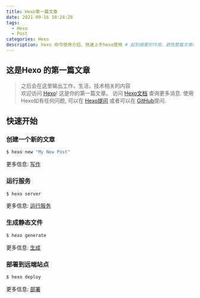 ```yaml
---
title: Hexo第一篇文章
date: 2021-09-16 10:24:28
tags: 
  - Hexo
  - Post
categories: Hexo
description: hexo 命令使用介绍、快速上手hexo使用 # 起到摘要的作用，避免整篇文章展示
---
```


## 这是Hexo 的第一篇文章

> 之后会在这里输出工作，生活，技术相关的内容     
> 欢迎访问 [Hexo](https://hexo.io/)! 这是你的第一篇文章。 访问 [Hexo文档](https://hexo.io/docs/) 查询更多消息. 使用Hexo如有任何问题, 可以在 [Hexo提问](https://hexo.io/docs/troubleshooting.html) 或者可以在 [GitHub](https://github.com/hexojs/hexo/issues)提问.

## 快速开始

### 创建一个新的文章

``` bash
$ hexo new "My New Post"
```

更多信息: [写作](https://hexo.io/docs/writing.html)

### 运行服务

``` bash
$ hexo server
```

更多信息: [运行服务](https://hexo.io/docs/server.html)

### 生成静态文件

``` bash
$ hexo generate
```

更多信息: [生成](https://hexo.io/docs/generating.html)

### 部署到远端站点

``` bash
$ hexo deploy
```

更多信息: [部署](https://hexo.io/docs/one-command-deployment.html)
